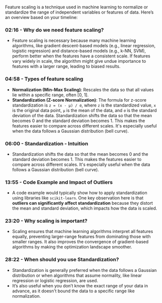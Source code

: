 Feature scaling is a technique used in machine learning to normalize or standardize the range of independent variables or features of data. Here’s an overview based on your timeline:

### 02:16 - **Why do we need feature scaling?**
- Feature scaling is necessary because many machine learning algorithms, like gradient descent-based models (e.g., linear regression, logistic regression) and distance-based models (e.g., k-NN, SVM), perform better when the features have a consistent scale. If features vary widely in scale, the algorithm might give undue importance to features with a larger range, leading to biased results.
  
### 04:58 - **Types of feature scaling**
- **Normalization (Min-Max Scaling)**: Rescales the data so that all values lie within a specific range, often [0, 1].
- **Standardization (Z-score Normalization)**: The formula for z-score standardization is `z = (x - μ) / σ`, where `z` is the standardized value, `x` is the original data point, `μ` is the mean of the data, and `σ` is the standard deviation of the data. Standardization shifts the data so that the mean becomes 0 and the standard deviation becomes 1. This makes the features easier to compare across different scales. It's especially useful when the data follows a Gaussian distribution (bell curve).

### 06:00 - **Standardization - Intuition**
- Standardization shifts the data so that the mean becomes 0 and the standard deviation becomes 1. This makes the features easier to compare across different scales. It's especially useful when the data follows a Gaussian distribution (bell curve).
  
### 13:55 - **Code Example and Impact of Outliers**
- A code example would typically show how to apply standardization using libraries like `scikit-learn`. One key observation here is that **outliers can significantly affect standardization** because they distort the mean and standard deviation, which impacts how the data is scaled.
  
### 23:20 - **Why scaling is important?**
- Scaling ensures that machine learning algorithms interpret all features equally, preventing larger-range features from dominating those with smaller ranges. It also improves the convergence of gradient-based algorithms by making the optimization landscape smoother.

### 28:22 - **When should you use Standardization?**
- Standardization is generally preferred when the data follows a Gaussian distribution or when algorithms that assume normality, like linear regression or logistic regression, are used.
- It’s also useful when you don’t know the exact range of your data in advance, as it doesn't bound the data to a specific range like normalization.
